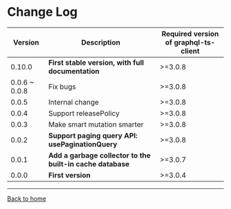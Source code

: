 # Change Log

|Version|Description|Required version of graphql-ts-client|
|-------|-----------|------------|
|0.10.0 |**First stable version, with full documentation**|>=3.0.8||
|0.0.6 ~ 0.0.8 |Fix bugs|>=3.0.8|
|0.0.5 |Internal change|>=3.0.8|
|0.0.4 |Support releasePolicy|>=3.0.8|
|0.0.3 |Make smart mutation smarter|>=3.0.8|
|0.0.2 |**Support paging query API: usePaginationQuery**|>=3.0.8|
|0.0.1 |**Add a garbage collector to the built-in cache database**|>=3.0.7|
|0.0.0 |**First version**|>=3.0.4|
------------

[Back to home](https://github.com/babyfish-ct/graphql-state)
